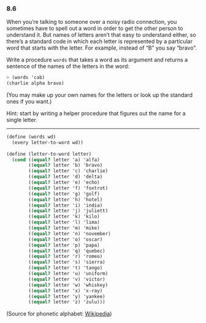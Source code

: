 ### 8.6

When you’re talking to someone over a noisy radio connection, you sometimes have to spell out a word in order to get the other person to understand it. But names of letters aren’t that easy to understand either, so there’s a standard code in which each letter is represented by a particular word that starts with the letter. For example, instead of “B” you say “bravo”.

Write a procedure `words` that takes a word as its argument and returns a sentence of the names of the letters in the word:

~~~ scheme
> (words 'cab)
(charlie alpha bravo)
~~~

(You may make up your own names for the letters or look up the standard ones if you want.)

Hint: start by writing a helper procedure that figures out the name for a single letter.
***

~~~ scheme
(define (words wd)
  (every letter-to-word wd))
  
(define (letter-to-word letter)
  (cond ((equal? letter 'a) 'alfa)
        ((equal? letter 'b) 'bravo)
        ((equal? letter 'c) 'charlie)
        ((equal? letter 'd) 'delta)
        ((equal? letter 'e) 'echo)
        ((equal? letter 'f) 'foxtrot)
        ((equal? letter 'g) 'golf)
        ((equal? letter 'h) 'hotel)
        ((equal? letter 'i) 'india)
        ((equal? letter 'j) 'juliett)
        ((equal? letter 'k) 'kilo)
        ((equal? letter 'l) 'lima)
        ((equal? letter 'm) 'mike)
        ((equal? letter 'n) 'november)
        ((equal? letter 'o) 'oscar)
        ((equal? letter 'p) 'papa)
        ((equal? letter 'q) 'quebec)
        ((equal? letter 'r) 'romeo)
        ((equal? letter 's) 'sierra)
        ((equal? letter 't) 'tango)
        ((equal? letter 'u) 'uniform)
        ((equal? letter 'v) 'victor)
        ((equal? letter 'w) 'whiskey)
        ((equal? letter 'x) 'x-ray)
        ((equal? letter 'y) 'yankee)
        ((equal? letter 'z) 'zulu)))
~~~

(Source for phonetic alphabet: [Wikipedia](https://en.wikipedia.org/wiki/NATO_phonetic_alphabet))